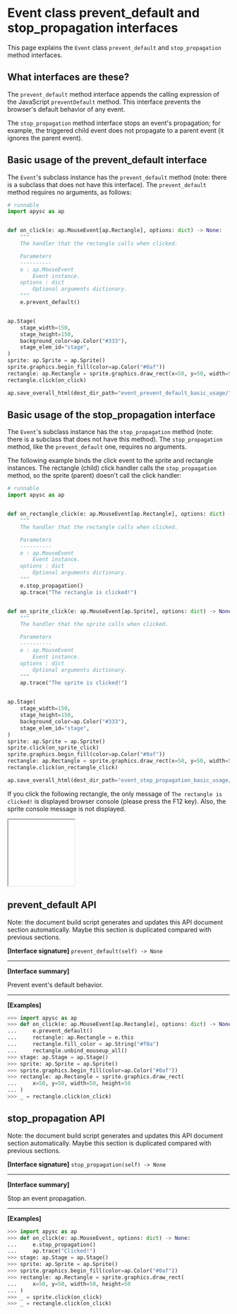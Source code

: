 # Event class prevent_default and stop_propagation interfaces

This page explains the `Event` class `prevent_default` and `stop_propagation` method interfaces.

## What interfaces are these?

The `prevent_default` method interface appends the calling expression of the JavaScript `preventDefault` method. This interface prevents the browser's default behavior of any event.

The `stop_propagation` method interface stops an event's propagation; for example, the triggered child event does not propagate to a parent event (it ignores the parent event).

## Basic usage of the prevent_default interface

The `Event`'s subclass instance has the `prevent_default` method (note: there is a subclass that does not have this interface). The `prevent_default` method requires no arguments, as follows:

```py
# runnable
import apysc as ap


def on_click(e: ap.MouseEvent[ap.Rectangle], options: dict) -> None:
    """
    The handler that the rectangle calls when clicked.

    Parameters
    ----------
    e : ap.MouseEvent
        Event instance.
    options : dict
        Optional arguments dictionary.
    """
    e.prevent_default()


ap.Stage(
    stage_width=150,
    stage_height=150,
    background_color=ap.Color("#333"),
    stage_elem_id="stage",
)
sprite: ap.Sprite = ap.Sprite()
sprite.graphics.begin_fill(color=ap.Color("#0af"))
rectangle: ap.Rectangle = sprite.graphics.draw_rect(x=50, y=50, width=50, height=50)
rectangle.click(on_click)

ap.save_overall_html(dest_dir_path="event_prevent_default_basic_usage/")
```

## Basic usage of the stop_propagation interface

The `Event`'s subclass instance has the `stop_propagation` method (note: there is a subclass that does not have this method). The `stop_propagation` method, like the `prevent_default` one, requires no arguments.

The following example binds the click event to the sprite and rectangle instances. The rectangle (child) click handler calls the `stop_propagation` method, so the sprite (parent) doesn't call the click handler:

```py
# runnable
import apysc as ap


def on_rectangle_click(e: ap.MouseEvent[ap.Rectangle], options: dict) -> None:
    """
    The handler that the rectangle calls when clicked.

    Parameters
    ----------
    e : ap.MouseEvent
        Event instance.
    options : dict
        Optional arguments dictionary.
    """
    e.stop_propagation()
    ap.trace("The rectangle is clicked!")


def on_sprite_click(e: ap.MouseEvent[ap.Sprite], options: dict) -> None:
    """
    The handler that the sprite calls when clicked.

    Parameters
    ----------
    e : ap.MouseEvent
        Event instance.
    options : dict
        Optional arguments dictionary.
    """
    ap.trace("The sprite is clicked!")


ap.Stage(
    stage_width=150,
    stage_height=150,
    background_color=ap.Color("#333"),
    stage_elem_id="stage",
)
sprite: ap.Sprite = ap.Sprite()
sprite.click(on_sprite_click)
sprite.graphics.begin_fill(color=ap.Color("#0af"))
rectangle: ap.Rectangle = sprite.graphics.draw_rect(x=50, y=50, width=50, height=50)
rectangle.click(on_rectangle_click)

ap.save_overall_html(dest_dir_path="event_stop_propagation_basic_usage/")
```

If you click the following rectangle, the only message of `The rectangle is clicked!` is displayed browser console (please press the F12 key). Also, the sprite console message is not displayed.

<iframe src="static/event_stop_propagation_basic_usage/index.html" width="150" height="150"></iframe>


## prevent_default API

<!-- Docstring: apysc._event.prevent_default_mixin.PreventDefaultMixIn.prevent_default -->

<span class="inconspicuous-txt">Note: the document build script generates and updates this API document section automatically. Maybe this section is duplicated compared with previous sections.</span>

**[Interface signature]** `prevent_default(self) -> None`<hr>

**[Interface summary]**

Prevent event's default behavior.<hr>

**[Examples]**

```py
>>> import apysc as ap
>>> def on_click(e: ap.MouseEvent[ap.Rectangle], options: dict) -> None:
...     e.prevent_default()
...     rectangle: ap.Rectangle = e.this
...     rectangle.fill_color = ap.String("#f0a")
...     rectangle.unbind_mouseup_all()
>>> stage: ap.Stage = ap.Stage()
>>> sprite: ap.Sprite = ap.Sprite()
>>> sprite.graphics.begin_fill(color=ap.Color("#0af"))
>>> rectangle: ap.Rectangle = sprite.graphics.draw_rect(
...     x=50, y=50, width=50, height=50
... )
>>> _ = rectangle.click(on_click)
```

## stop_propagation API

<!-- Docstring: apysc._event.stop_propagation_mixin.StopPropagationMixIn.stop_propagation -->

<span class="inconspicuous-txt">Note: the document build script generates and updates this API document section automatically. Maybe this section is duplicated compared with previous sections.</span>

**[Interface signature]** `stop_propagation(self) -> None`<hr>

**[Interface summary]**

Stop an event propagation.<hr>

**[Examples]**

```py
>>> import apysc as ap
>>> def on_click(e: ap.MouseEvent, options: dict) -> None:
...     e.stop_propagation()
...     ap.trace("Clicked!")
>>> stage: ap.Stage = ap.Stage()
>>> sprite: ap.Sprite = ap.Sprite()
>>> sprite.graphics.begin_fill(color=ap.Color("#0af"))
>>> rectangle: ap.Rectangle = sprite.graphics.draw_rect(
...     x=50, y=50, width=50, height=50
... )
>>> _ = sprite.click(on_click)
>>> _ = rectangle.click(on_click)
```